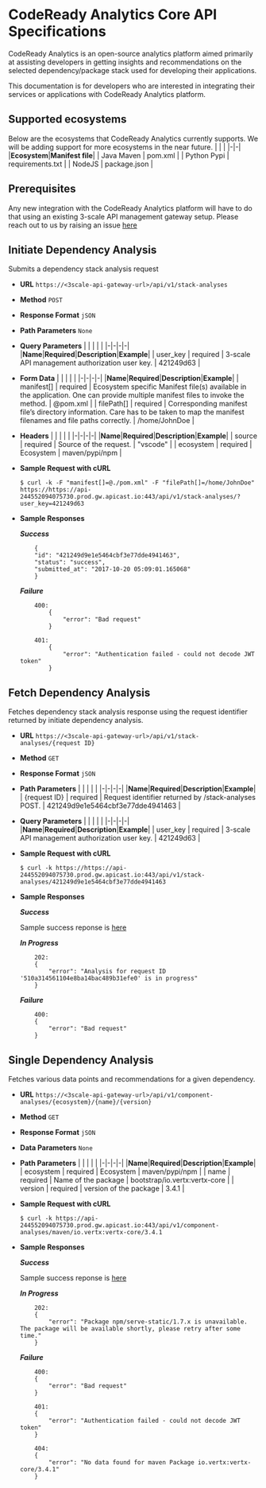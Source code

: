 # CodeReady Analytics Core API Specifications

CodeReady Analytics is an open-source analytics platform aimed primarily at assisting developers in getting insights and recommendations on the selected dependency/package stack used for developing their applications.

This documentation is for developers who are interested in integrating their services or applications with CodeReady Analytics platform.

## **Supported ecosystems**

Below are the ecosystems that CodeReady Analytics currently supports.  We will be adding support for more ecosystems in the near future.
| | |
|-|-|
|**Ecosystem**|**Manifest file**|
| Java Maven | pom.xml |
| Python Pypi | requirements.txt |
| NodeJS | package.json |

## **Prerequisites**

Any new integration with the CodeReady Analytics platform will have to do that using an existing 3-scale API management gateway setup. Please reach out to us by raising an issue [here](https://github.com/fabric8-analytics/fabric8-analytics-vscode-extension/issues)

## **Initiate Dependency Analysis**

Submits a dependency stack analysis request

- **URL**
  `https://<3scale-api-gateway-url>/api/v1/stack-analyses`

- **Method**
  `POST`

- **Response Format**
  `jSON`

- **Path Parameters**
  `None`

- **Query Parameters**
  | | | | |
  |-|-|-|-|
  |**Name**|**Required**|**Description**|**Example**|
  | user_key | required | 3-scale API management authorization user key. | 421249d63 |

- **Form Data**
  | | | | |
  |-|-|-|-|
  |**Name**|**Required**|**Description**|**Example**|
  | manifest[] | required | Ecosystem specific Manifest file(s) available in the application. One can provide multiple manifest files to invoke the method. | @pom.xml |
  | filePath[] | required | Corresponding manifest file’s directory information. Care has to be taken to map the manifest filenames and file paths correctly. | /home/JohnDoe |

- **Headers**
  | | | | |
  |-|-|-|-|
  |**Name**|**Required**|**Description**|**Example**|
  | source | required | Source of the request. | "vscode" |
  | ecosystem | required | Ecosystem | maven/pypi/npm |

- **Sample Request with cURL**

  ``` 
  $ curl -k -F "manifest[]=@./pom.xml" -F "filePath[]=/home/JohnDoe" https://https://api-244552094075730.prod.gw.apicast.io:443/api/v1/stack-analyses/?user_key=421249d63
  ```

- **Sample Responses**

  **_Success_**

    ```
        {
        "id": "421249d9e1e5464cbf3e77dde4941463",
        "status": "success",
        "submitted_at": "2017-10-20 05:09:01.165068"
        }
    ```

  **_Failure_**
    ```
        400:
            {
                "error": "Bad request"
            }
    ```

    ```
        401:
            {
                "error": "Authentication failed - could not decode JWT token"
            }
    ```

## **Fetch Dependency Analysis**

Fetches dependency stack analysis response using the request identifier returned by initiate dependency analysis.

- **URL**
  `https://<3scale-api-gateway-url>/api/v1/stack-analyses/{request ID}`

- **Method**
  `GET`

- **Response Format**
  `jSON`

- **Path Parameters**
  | | | | |
  |-|-|-|-|
  |**Name**|**Required**|**Description**|**Example**|
  | {request ID} | required | Request identifier returned by /stack-analyses POST. | 421249d9e1e5464cbf3e77dde4941463 |

- **Query Parameters**
  | | | | |
  |-|-|-|-|
  |**Name**|**Required**|**Description**|**Example**|
  | user_key | required | 3-scale API management authorization user key. | 421249d63 |

- **Sample Request with cURL**

  ``` 
  $ curl -k https://https://api-244552094075730.prod.gw.apicast.io:443/api/v1/stack-analyses/421249d9e1e5464cbf3e77dde4941463 
  ```

- **Sample Responses**

  **_Success_**

    Sample success reponse is [here](https://gist.github.com/sivaavkd/1b27d01ccd17af839c0ba634ce9de628)

  **_In Progress_**
    ```
        202:
        {
            "error": "Analysis for request ID '510a314561104e8ba14bac489b31efe0' is in progress"
        }
    ```
  **_Failure_**
    ```
        400:
        {
            "error": "Bad request"
        }
    ```

## **Single Dependency Analysis**

Fetches various data points and recommendations for a given dependency.

- **URL**
  `https://<3scale-api-gateway-url>/api/v1/component-analyses/{ecosystem}/{name}/{version}`

- **Method**
  `GET`

- **Response Format**
  `jSON`

- **Data Parameters**
  `None`

- **Path Parameters**
  | | | | |
  |-|-|-|-|
  |**Name**|**Required**|**Description**|**Example**|
  | ecosystem | required | Ecosystem | maven/pypi/npm |
  | name | required | Name of the package | bootstrap/io.vertx:vertx-core |
  | version | required | version of the package | 3.4.1 |

- **Sample Request with cURL**

  ``` 
  $ curl -k https://api-244552094075730.prod.gw.apicast.io:443/api/v1/component-analyses/maven/io.vertx:vertx-core/3.4.1
  ```

- **Sample Responses**

  **_Success_**

    Sample success reponse is [here](https://gist.github.com/sivaavkd/6b4d27bcd60e57fcba6bc9d1546eb2d2)

  **_In Progress_**
    ```
        202:
        {
            "error": "Package npm/serve-static/1.7.x is unavailable. The package will be available shortly, please retry after some time."
        }
    ```
  **_Failure_**
    ```
        400:
        {
            "error": "Bad request"
        }
    ```
    ```
        401:
        {
            "error": "Authentication failed - could not decode JWT token"
        }
    ```
    ```
        404:
        {
            "error": "No data found for maven Package io.vertx:vertx-core/3.4.1"
        }
    ```
